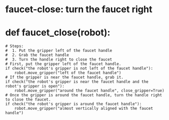 # faucet-close: turn the faucet right
# def faucet_close(robot):
    # Steps:
    #  1. Put the gripper left of the faucet handle
    #  2. Grab the faucet handle
    #  3. Turn the handle right to close the faucet
    # First, put the gripper left of the faucet handle.
    if check("the robot's gripper is not left of the faucet handle"):
        robot.move_gripper("left of the faucet handle")
    # If the gripper is near the faucet handle, grab it.
    if check("the robot's gripper is near the faucet handle and the robot's gripper is open"):
        robot.move_gripper("around the faucet handle", close_gripper=True)
    # Once the gripper is around the faucet handle, turn the handle right to close the faucet.
    if check("the robot's gripper is around the faucet handle"):
        robot.move_gripper("almost vertically aligned with the faucet handle")
